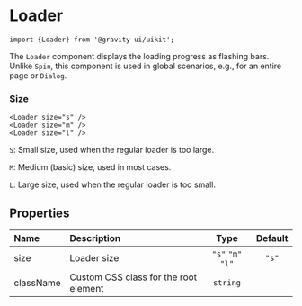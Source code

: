 <!--GITHUB_BLOCK-->

# Loader

<!--/GITHUB_BLOCK-->

```tsx
import {Loader} from '@gravity-ui/uikit';
```

The `Loader` component displays the loading progress as flashing bars. Unlike `Spin`, this component is used in global scenarios, e.g., for an entire page or `Dialog`.

### Size

<!--LANDING_BLOCK
<ExampleBlock
    code={`
<Loader size="s" />
<Loader size="m" />
<Loader size="l" />
`}
>
    <UIKit.Loader size="s" />
    <UIKit.Loader size="m" />
    <UIKit.Loader size="l" />
</ExampleBlock>
LANDING_BLOCK-->

<!--GITHUB_BLOCK-->

```tsx
<Loader size="s" />
<Loader size="m" />
<Loader size="l" />
```

<!--/GITHUB_BLOCK-->

`S`: Small size, used when the regular loader is too large.

`M`: Medium (basic) size, used in most cases.

`L`: Large size, used when the regular loader is too small.

## Properties

| Name      | Description                           |       Type        | Default |
| :-------- | :------------------------------------ | :---------------: | :-----: |
| size      | Loader size                           | `"s"` `"m"` `"l"` |  `"s"`  |
| className | Custom CSS class for the root element |     `string`      |         |
